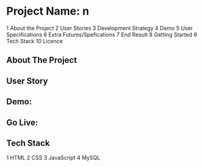 # Project Name: n
1 About the Project
2 User Stories
3 Development Strategy
4 Demo
5 User Specifications
6 Extra Futures/Spefications
7 End Result
8 Getting Started
9 Tech Stack
10 Licence
## About The Project

## User Story

## Demo:

## Go Live:

## Tech Stack
1 HTML
2 CSS
3 JavaScript
4 MySQL